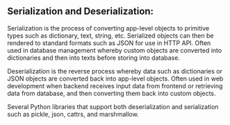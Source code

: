 ## Serialization and Deserialization:
Serialization is the process of converting app-level objects to primitive types such as dictionary, text, string, etc. Serialized objects can then be rendered to standard formats such as JSON for use in HTTP API. Often used in database management whereby custom objects are converted into dictionaries and then into texts before storing into database.

Deserialization is the reverse process whereby data such as dictionaries or JSON objects are converted back into app-level objects. Often used in web development when backend receives input data from frontend or retrieving data from database, and then converting them back into custom objects.

Several Python libraries that support both deserialization and serialization such as pickle, json, cattrs, and marshmallow.
